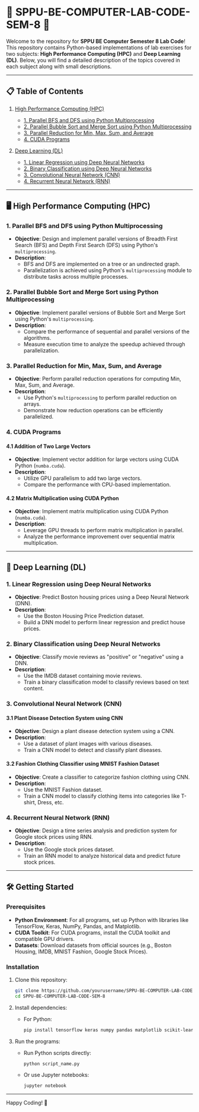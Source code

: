 # 🚀 SPPU-BE-COMPUTER-LAB-CODE-SEM-8 🚀

Welcome to the repository for **SPPU BE Computer Semester 8 Lab Code**! This repository contains Python-based implementations of lab exercises for two subjects: **High Performance Computing (HPC)** and **Deep Learning (DL)**. Below, you will find a detailed description of the topics covered in each subject along with small descriptions.

---

## 📋 Table of Contents

1. [High Performance Computing (HPC)](https://github.com/GauravGhandat-23/SPPU-BE-COMPUTER-LAB-CODE-SEM-8/tree/main/HPC)
   - [1. Parallel BFS and DFS using Python Multiprocessing](https://github.com/GauravGhandat-23/SPPU-BE-COMPUTER-LAB-CODE-SEM-8/blob/main/HPC/HPC_practical_1.py)
   - [2. Parallel Bubble Sort and Merge Sort using Python Multiprocessing](https://github.com/GauravGhandat-23/SPPU-BE-COMPUTER-LAB-CODE-SEM-8/blob/main/HPC/HPC_Practical_2.py)
   - [3. Parallel Reduction for Min, Max, Sum, and Average](https://github.com/GauravGhandat-23/SPPU-BE-COMPUTER-LAB-CODE-SEM-8/blob/main/HPC/HPC_Practical_3.py)
   - [4. CUDA Programs](https://github.com/GauravGhandat-23/SPPU-BE-COMPUTER-LAB-CODE-SEM-8/blob/main/HPC/HPC_Practical_4.py)

2. [Deep Learning (DL)](https://github.com/GauravGhandat-23/SPPU-BE-COMPUTER-LAB-CODE-SEM-8/tree/main/DL)
   - [1. Linear Regression using Deep Neural Networks](https://github.com/GauravGhandat-23/SPPU-BE-COMPUTER-LAB-CODE-SEM-8/tree/main/DL/DL%20PRACTICAL%201)
   - [2. Binary Classification using Deep Neural Networks](https://github.com/GauravGhandat-23/SPPU-BE-COMPUTER-LAB-CODE-SEM-8/tree/main/DL/DL%20PRACTICAL%202)
   - [3. Convolutional Neural Network (CNN)](https://github.com/GauravGhandat-23/SPPU-BE-COMPUTER-LAB-CODE-SEM-8/tree/main/DL/DL%20PRACTICAL%203)
   - [4. Recurrent Neural Network (RNN)](https://github.com/GauravGhandat-23/SPPU-BE-COMPUTER-LAB-CODE-SEM-8/tree/main/DL/DL%20PRACTICAL%204)

---

## 🖥️ High Performance Computing (HPC)

### 1. Parallel BFS and DFS using Python Multiprocessing
- **Objective**: Design and implement parallel versions of Breadth First Search (BFS) and Depth First Search (DFS) using Python's `multiprocessing`.
- **Description**: 
  - BFS and DFS are implemented on a tree or an undirected graph.
  - Parallelization is achieved using Python's `multiprocessing` module to distribute tasks across multiple processes.
  
### 2. Parallel Bubble Sort and Merge Sort using Python Multiprocessing
- **Objective**: Implement parallel versions of Bubble Sort and Merge Sort using Python's `multiprocessing`.
- **Description**:
  - Compare the performance of sequential and parallel versions of the algorithms.
  - Measure execution time to analyze the speedup achieved through parallelization.
  
### 3. Parallel Reduction for Min, Max, Sum, and Average
- **Objective**: Perform parallel reduction operations for computing Min, Max, Sum, and Average.
- **Description**:
  - Use Python's `multiprocessing` to perform parallel reduction on arrays.
  - Demonstrate how reduction operations can be efficiently parallelized.
  
### 4. CUDA Programs
#### 4.1 Addition of Two Large Vectors
- **Objective**: Implement vector addition for large vectors using CUDA Python (`numba.cuda`).
- **Description**:
  - Utilize GPU parallelism to add two large vectors.
  - Compare the performance with CPU-based implementation.
  
#### 4.2 Matrix Multiplication using CUDA Python
- **Objective**: Implement matrix multiplication using CUDA Python (`numba.cuda`).
- **Description**:
  - Leverage GPU threads to perform matrix multiplication in parallel.
  - Analyze the performance improvement over sequential matrix multiplication.

---

## 🧠 Deep Learning (DL)

### 1. Linear Regression using Deep Neural Networks
- **Objective**: Predict Boston housing prices using a Deep Neural Network (DNN).
- **Description**:
  - Use the Boston Housing Price Prediction dataset.
  - Build a DNN model to perform linear regression and predict house prices.
  
### 2. Binary Classification using Deep Neural Networks
- **Objective**: Classify movie reviews as "positive" or "negative" using a DNN.
- **Description**:
  - Use the IMDB dataset containing movie reviews.
  - Train a binary classification model to classify reviews based on text content.
  
### 3. Convolutional Neural Network (CNN)
#### 3.1 Plant Disease Detection System using CNN
- **Objective**: Design a plant disease detection system using a CNN.
- **Description**:
  - Use a dataset of plant images with various diseases.
  - Train a CNN model to detect and classify plant diseases.
  
#### 3.2 Fashion Clothing Classifier using MNIST Fashion Dataset
- **Objective**: Create a classifier to categorize fashion clothing using CNN.
- **Description**:
  - Use the MNIST Fashion dataset.
  - Train a CNN model to classify clothing items into categories like T-shirt, Dress, etc.
  
### 4. Recurrent Neural Network (RNN)
- **Objective**: Design a time series analysis and prediction system for Google stock prices using RNN.
- **Description**:
  - Use the Google stock prices dataset.
  - Train an RNN model to analyze historical data and predict future stock prices.

---

## 🛠️ Getting Started

### Prerequisites
- **Python Environment**: For all programs, set up Python with libraries like TensorFlow, Keras, NumPy, Pandas, and Matplotlib.
- **CUDA Toolkit**: For CUDA programs, install the CUDA toolkit and compatible GPU drivers.
- **Datasets**: Download datasets from official sources (e.g., Boston Housing, IMDB, MNIST Fashion, Google Stock Prices).

### Installation
1. Clone this repository:
   ```bash
   git clone https://github.com/yourusername/SPPU-BE-COMPUTER-LAB-CODE-SEM-8.git
   cd SPPU-BE-COMPUTER-LAB-CODE-SEM-8
   ```

2. Install dependencies:
   - For Python:
     ```bash
     pip install tensorflow keras numpy pandas matplotlib scikit-learn numba cudatoolkit
     ```

3. Run the programs:
   - Run Python scripts directly:
     ```bash
     python script_name.py
     ```
   - Or use Jupyter notebooks:
     ```bash
     jupyter notebook
     ```

---

Happy Coding! 🚀

